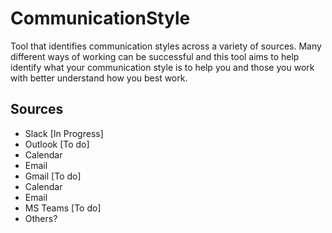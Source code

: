 # CommunicationStyle
Tool that identifies communication styles across a variety of sources. Many different ways of working can be successful and this tool aims to help identify what your communication style is to help you and those you work with better understand how you best work.

## Sources
* Slack [In Progress]
* Outlook [To do]
*   Calendar
*   Email
* Gmail [To do]
*   Calendar
*   Email
* MS Teams [To do]
* Others?

